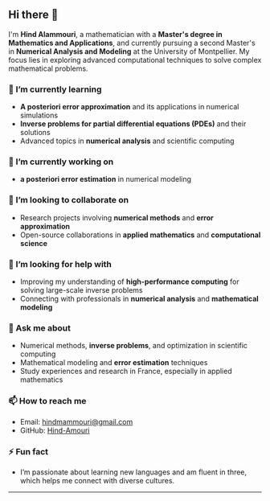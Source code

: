 
## Hi there 👋

I'm **Hind Alammouri**, a mathematician with a **Master's degree in Mathematics and Applications**, and currently pursuing a second Master's in **Numerical Analysis and Modeling** at the University of Montpellier. My focus lies in exploring advanced computational techniques to solve complex mathematical problems.

### 🌱 I’m currently learning
- **A posteriori error approximation** and its applications in numerical simulations
- **Inverse problems for partial differential equations (PDEs)** and their solutions
- Advanced topics in **numerical analysis** and scientific computing

### 🔭 I’m currently working on
-  **a posteriori error estimation** in numerical modeling

### 👯 I’m looking to collaborate on
- Research projects involving **numerical methods** and **error approximation**
- Open-source collaborations in **applied mathematics** and **computational science**

### 🤔 I’m looking for help with
- Improving my understanding of **high-performance computing** for solving large-scale inverse problems
- Connecting with professionals in **numerical analysis** and **mathematical modeling**

### 💬 Ask me about
- Numerical methods, **inverse problems**, and optimization in scientific computing
- Mathematical modeling and **error estimation** techniques
- Study experiences and research in France, especially in applied mathematics

### 📫 How to reach me
- Email: hindmammouri@gmail.com
- GitHub: [Hind-Amouri](https://github.com/Hind-Amouri)

### ⚡ Fun fact
- I’m passionate about learning new languages and am fluent in three, which helps me connect with diverse cultures.

---


